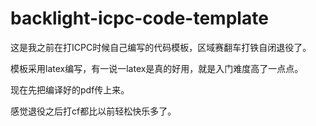 # backlight-icpc-code-template

这是我之前在打ICPC时候自己编写的代码模板，区域赛翻车打铁自闭退役了。

模板采用latex编写，有一说一latex是真的好用，就是入门难度高了一点点。

现在先把编译好的pdf传上来。

感觉退役之后打cf都比以前轻松快乐多了。